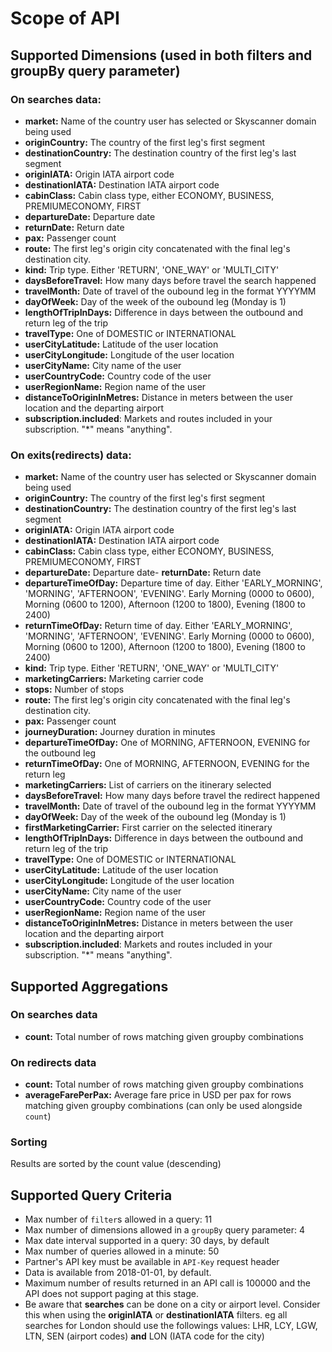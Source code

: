 # Scope of API

## Supported Dimensions (used in both filters and groupBy query parameter)

### On searches data: 
-	**market:** Name of the country user has selected or Skyscanner domain being used
-	**originCountry:** The country of the first leg's first segment
-	**destinationCountry:** The destination country of the first leg's last segment
-	**originIATA:** Origin IATA airport code
-	**destinationIATA:** Destination IATA airport code
-	**cabinClass:** Cabin class type, either ECONOMY, BUSINESS, PREMIUMECONOMY, FIRST
-	**departureDate:** Departure date
-	**returnDate:** Return date
-	**pax:** Passenger count
-	**route:** The first leg's origin city concatenated with the final leg's destination city.
-	**kind:** Trip type. Either 'RETURN', 'ONE_WAY' or 'MULTI_CITY'
- **daysBeforeTravel:** How many days before travel the search happened
- **travelMonth:** Date of travel of the oubound leg in the format YYYYMM
- **dayOfWeek:** Day of the week of the oubound leg (Monday is 1)
- **lengthOfTripInDays:** Difference in days between the outbound and return leg of the trip
- **travelType:** One of DOMESTIC or INTERNATIONAL
- **userCityLatitude:** Latitude of the user location
- **userCityLongitude:** Longitude of the user location
- **userCityName:** City name of the user
- **userCountryCode:** Country code of the user
- **userRegionName:** Region name of the user
- **distanceToOriginInMetres:** Distance in meters between the user location and the departing airport
- **subscription.included**: Markets and routes included in your subscription. "*" means "anything".


### On exits(**redirects**) data:
- **market:** Name of the country user has selected or Skyscanner domain being used
- **originCountry:** The country of the first leg's first segment
- **destinationCountry:** The destination country of the first leg's last segment
- **originIATA:** Origin IATA airport code
- **destinationIATA:** Destination IATA airport code
- **cabinClass:** Cabin class type, either ECONOMY, BUSINESS, PREMIUMECONOMY, FIRST
- **departureDate:** Departure date- **returnDate:** Return date
- **departureTimeOfDay:** Departure time of day. Either 'EARLY_MORNING', 'MORNING', 'AFTERNOON', 'EVENING'. Early Morning (0000 to 0600), Morning (0600 to 1200), Afternoon (1200 to 1800), Evening (1800 to 2400)
- **returnTimeOfDay:** Return time of day. Either 'EARLY_MORNING', 'MORNING', 'AFTERNOON', 'EVENING'. Early Morning (0000 to 0600), Morning (0600 to 1200), Afternoon (1200 to 1800), Evening (1800 to 2400)
- **kind:** Trip type. Either 'RETURN', 'ONE_WAY' or 'MULTI_CITY'
- **marketingCarriers:** Marketing carrier code
- **stops:** Number of stops
- **route:** The first leg's origin city concatenated with the final leg's destination city.
- **pax:** Passenger count
- **journeyDuration:** Journey duration in minutes
- **departureTimeOfDay:** One of MORNING, AFTERNOON, EVENING for the outbound leg
- **returnTimeOfDay:** One of MORNING, AFTERNOON, EVENING for the return leg
- **marketingCarriers:** List of carriers on the itinerary selected
- **daysBeforeTravel:** How many days before travel the redirect happened
- **travelMonth:** Date of travel of the oubound leg in the format YYYYMM
- **dayOfWeek:** Day of the week of the oubound leg (Monday is 1)
- **firstMarketingCarrier:** First carrier on the selected itinerary
- **lengthOfTripInDays:** Difference in days between the outbound and return leg of the trip
- **travelType:** One of DOMESTIC or INTERNATIONAL
- **userCityLatitude:** Latitude of the user location
- **userCityLongitude:** Longitude of the user location
- **userCityName:** City name of the user
- **userCountryCode:** Country code of the user
- **userRegionName:** Region name of the user
- **distanceToOriginInMetres:** Distance in meters between the user location and the departing airport
- **subscription.included**: Markets and routes included in your subscription. "*" means "anything".


## Supported Aggregations

### On searches data
-   **count:** Total number of rows matching given groupby combinations

### On redirects data
-   **count:** Total number of rows matching given groupby combinations
-   **averageFarePerPax:** Average fare price in USD per pax for rows matching given groupby combinations (can only be used alongside `count`)

### Sorting
Results are sorted by the count value (descending) 


## Supported Query Criteria 
-	Max number of `filter`s allowed in a query: 11
-	Max number of dimensions allowed in a `groupBy` query parameter: 4
-	Max date interval supported in a query: 30 days, by default
-	Max number of queries allowed in a minute: 50
-	Partner's API key must be available in `API-Key` request header
- Data is available from 2018-01-01, by default.
-	Maximum number of results returned in an API call is 100000 and the API does not support paging at this stage.
-	Be aware that **searches** can be done on a city or airport level. Consider this when using the **originIATA** or **destinationIATA** filters. eg all searches for London should use the followings values: LHR, LCY, LGW, LTN, SEN (airport codes) **and** LON (IATA code for the city)
